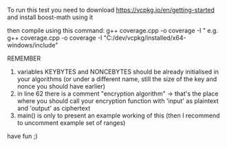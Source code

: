 To run this test you need to download https://vcpkg.io/en/getting-started
and install boost-math using it

then compile using this command:
g++ coverage.cpp -o coverage -I <path to boost>"
e.g.
g++ coverage.cpp -o coverage -I "C:/dev/vcpkg/installed/x64-windows/include"

REMEMBER
1) variables KEYBYTES and NONCEBYTES should be already initialised in your algorithms (or under a different name, still the size of the key and nonce you should have earlier)
2) in line 62 there is a comment "encryption algorithm" -> that's the place where you should call your encryption function with 'input' as plaintext and 'output' as ciphertext
3) main() is only to present an example working of this (then I recommend to uncomment example set of ranges)

have fun ;)

